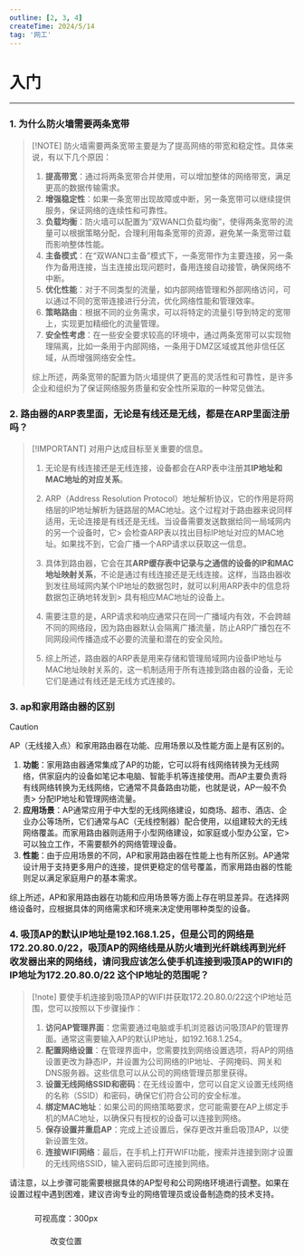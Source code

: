 ```yaml
---
outline: [2, 3, 4]
createTime: 2024/5/14
tag: '网工'
---
```



# 入门

---
### 1. 为什么防火墙需要两条宽带



> [!NOTE] 防火墙需要两条宽带主要是为了提高网络的带宽和稳定性。具体来说，有以下几个原因：
> 1. **提高带宽**：通过将两条宽带合并使用，可以增加整体的网络带宽，满足更高的数据传输需求。
> 2. **增强稳定性**：如果一条宽带出现故障或中断，另一条宽带可以继续提供服务，保证网络的连续性和可靠性。
> 3. **负载均衡**：防火墙可以配置为“双WAN口负载均衡”，使得两条宽带的流量可以根据策略分配，合理利用每条宽带的资源，避免某一条宽带过载而影响整体性能。
> 4. **主备模式**：在“双WAN口主备”模式下，一条宽带作为主要连接，另一条作为备用连接，当主连接出现问题时，备用连接自动接管，确保网络不中断。
> 5. **优化性能**：对于不同类型的流量，如内部网络管理和外部网络访问，可以通过不同的宽带连接进行分流，优化网络性能和管理效率。
> 6. **策略路由**：根据不同的业务需求，可以将特定的流量引导到特定的宽带上，实现更加精细化的流量管理。
> 7. **安全性考虑**：在一些安全要求较高的环境中，通过两条宽带可以实现物理隔离，比如一条用于内部网络，一条用于DMZ区域或其他非信任区域，从而增强网络安全性。
> 
> 综上所述，两条宽带的配置为防火墙提供了更高的灵活性和可靠性，是许多企业和组织为了保证网络服务质量和安全性所采取的一种常见做法。

### 2. 路由器的ARP表里面，无论是有线还是无线，都是在ARP里面注册吗？
> [!IMPORTANT] 对用户达成目标至关重要的信息。
> 1. 无论是有线连接还是无线连接，设备都会在ARP表中注册其**IP地址和MAC地址的对应关系**。
> 
> 2. ARP（Address Resolution Protocol）地址解析协议，它的作用是将网络层的IP地址解析为链路层的MAC地址。这个过程对于路由器来说同样适用，无论连接是有线还是无线。当设备需要发送数据给同一局域网内的另一个设备时，它> 会检查ARP表以找出目标IP地址对应的MAC地址。如果找不到，它会广播一个ARP请求以获取这一信息。
> 
> 3. 具体到路由器，它会在其**ARP缓存表中记录与之通信的设备的IP和MAC地址映射关系**，不论是通过有线连接还是无线连接。这样，当路由器收到发往局域网内某个IP地址的数据包时，就可以利用ARP表中的信息将数据包正确地转发到> 具有相应MAC地址的设备上。
> 
> 4. 需要注意的是，ARP请求和响应通常只在同一广播域内有效，不会跨越不同的网络段，因为路由器默认会隔离广播流量，防止ARP广播包在不同网段间传播造成不必要的流量和潜在的安全风险。
> 
> 5. 综上所述，路由器的ARP表是用来存储和管理局域网内设备IP地址与MAC地址映射关系的，这一机制适用于所有连接到路由器的设备，无论它们是通过有线还是无线方式连接的。

### 3. ap和家用路由器的区别

> [!CAUTION]
> AP（无线接入点）和家用路由器在功能、应用场景以及性能方面上是有区别的。
> 
> 1. **功能**：家用路由器通常集成了AP的功能，它可以将有线网络转换为无线网络，供家庭内的设备如笔记本电脑、智能手机等连接使用。而AP主要负责将有线网络转换为无线网络，它通常不具备路由功能，也就是说，AP一般不负责> 分配IP地址和管理网络流量。
> 2. **应用场景**：AP通常应用于中大型的无线网络建设，如商场、超市、酒店、企业办公等场所，它们通常与AC（无线控制器）配合使用，以组建较大的无线网络覆盖。而家用路由器则适用于小型网络建设，如家庭或小型办公室，它> 可以独立工作，不需要额外的网络管理设备。
> 3. **性能**：由于应用场景的不同，AP和家用路由器在性能上也有所区别。AP通常设计用于支持更多用户的连接，提供更稳定的信号覆盖，而家用路由器的性能则足以满足家庭用户的基本需求。
> 
> 综上所述，AP和家用路由器在功能和应用场景等方面上存在明显差异。在选择网络设备时，应根据具体的网络需求和环境来决定使用哪种类型的设备。

### 4. 吸顶AP的默认IP地址是192.168.1.25，但是公司的网络是172.20.80.0/22，吸顶AP的网络线是从防火墙到光纤跳线再到光纤收发器出来的网络线，请问我应该怎么使手机连接到吸顶AP的WIFI的IP地址为172.20.80.0/22 这个IP地址的范围呢？

> [!note] 要使手机连接到吸顶AP的WIFI并获取172.20.80.0/22这个IP地址范围，您可以按照以下步骤操作：
> 
> 1. **访问AP管理界面**：您需要通过电脑或手机浏览器访问吸顶AP的管理界面。通常这需要输入AP的默认IP地址，如192.168.1.254。
> 2. **配置网络设置**：在管理界面中，您需要找到网络设置选项，将AP的网络设置更改为静态IP，并设置为公司网络的IP地址、子网掩码、网关和DNS服务器。这些信息可以从公司的网络管理员那里获得。
> 3. **设置无线网络SSID和密码**：在无线设置中，您可以自定义设置无线网络的名称（SSID）和密码，确保它们符合公司的安全标准。
> 4. **绑定MAC地址**：如果公司的网络策略要求，您可能需要在AP上绑定手机的MAC地址，以确保只有授权的设备可以连接到网络。
> 5. **保存设置并重启AP**：完成上述设置后，保存更改并重启吸顶AP，以使新设置生效。
> 6. **连接WIFI网络**：最后，在手机上打开WIFI功能，搜索并连接到刚才设置的无线网络SSID，输入密码后即可连接到网络。

请注意，以上步骤可能需要根据具体的AP型号和公司网络环境进行调整。如果在设置过程中遇到困难，建议咨询专业的网络管理员或设备制造商的技术支持。




<script setup>
import { NBackTop } from 'naive-ui'
</script>

<NBackTop :right="100" />
<NBackTop :bottom="100" :visibility-height="300">
    <div
      style="
        width: 200px;
        height: 40px;
        line-height: 40px;
        text-align: center;
        font-size: 14px;
      "
    >
      可视高度：300px
    </div>
  </NBackTop>

<NBackTop :right="40" :bottom="160">
    <div
      style="
        width: 200px;
        height: 40px;
        line-height: 40px;
        text-align: center;
        font-size: 14px;
      "
    >
      改变位置
    </div>
  </NBackTop>


<style scoped>
.carousel-img {
  margin: 0 auto;
  width: 100%;
  height: 100%;
  object-fit: cover;
}
</style>
